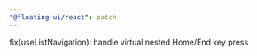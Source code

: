 ```yaml
---
"@floating-ui/react": patch
---
```


fix(useListNavigation): handle virtual nested Home/End key press
